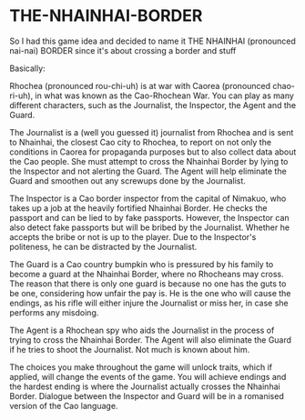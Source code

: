 # THE-NHAINHAI-BORDER
So I had this game idea and decided to name it THE NHAINHAI (pronounced nai-nai) BORDER since it's about crossing a border and stuff

Basically: 

Rhochea (pronounced rou-chi-uh) is at war with Caorea (pronounced chao-ri-uh), in what was known as the Cao-Rhochean War. You can play as many different characters, such as the Journalist, the Inspector, the Agent and the Guard.

The Journalist is a (well you guessed it) journalist from Rhochea and is sent to Nhainhai, the closest Cao city to Rhochea, to report on not only the conditions in Caorea for propaganda purposes but to also collect data about the Cao people. She must attempt to cross the Nhainhai Border by lying to the Inspector and not alerting the Guard. The Agent will help eliminate the Guard and smoothen out any screwups done by the Journalist.

The Inspector is a Cao border inspector from the capital of Nimakuo, who takes up a job at the heavily fortified Nhainhai Border. He checks the passport and can be lied to by fake passports. However, the Inspector can also detect fake passports but will be bribed by the Journalist. Whether he accepts the bribe or not is up to the player. Due to the Inspector's politeness, he can be distracted by the Journalist.

The Guard is a Cao country bumpkin who is pressured by his family to become a guard at the Nhainhai Border, where no Rhocheans may cross. The reason that there is only one guard is because no one has the guts to be one, considering how unfair the pay is. He is the one who will cause the endings, as his rifle will either injure the Journalist or miss her, in case she performs any misdoing.

The Agent is a Rhochean spy who aids the Journalist in the process of trying to cross the Nhainhai Border. The Agent will also eliminate the Guard if he tries to shoot the Journalist. Not much is known about him.

The choices you make throughout the game will unlock traits, which if applied, will change the events of the game. You will achieve endings and the hardest ending is where the Journalist actually crosses the Nhainhai Border.
Dialogue between the Inspector and Guard will be in a romanised version of the Cao language.
